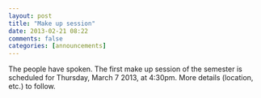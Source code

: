 ```yaml
---
layout: post
title: "Make up session"
date: 2013-02-21 08:22
comments: false
categories: [announcements]
---
```


The people have spoken. The first make up session of the semester is scheduled for Thursday, March 7 2013, at 4:30pm. More details (location, etc.) to follow. 